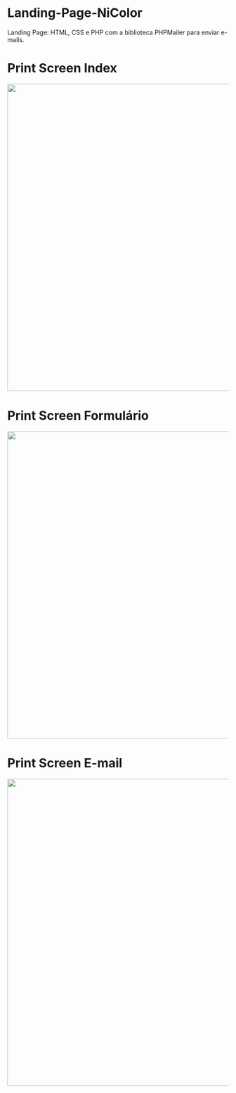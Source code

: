 # Landing-Page-NiColor
Landing Page: HTML, CSS e PHP com a biblioteca PHPMailer para enviar e-mails.

<h1>Print Screen Index</h1>
<img src="https://user-images.githubusercontent.com/65998444/189510305-c834b9cb-823c-4642-91c3-413a5a67a237.jpg" width="700px" />
<h1>Print Screen Formulário</h1>
<img src="https://user-images.githubusercontent.com/65998444/189510306-6c2fa30a-13b9-4c53-86d3-95db7c977f6c.png" width="700px" />
<h1>Print Screen E-mail</h1>
<img src="https://user-images.githubusercontent.com/65998444/189510307-6375b63d-3129-4404-a6ce-4c35e9596f4c.png" width="700px" />
